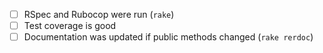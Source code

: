 <!--
Hello! Thanks for your contribution - pull requests are welcome. Just to make
sure, though: Are you opening opening this PR on the public fork of this
repository? If not, head over there to create your PR:

https://github.com/umts/dev-training/compare

If so, then just a few more things:
-->

* [ ] RSpec and Rubocop were run (`rake`)
* [ ] Test coverage is good
* [ ] Documentation was updated if public methods changed (`rake rerdoc`)
